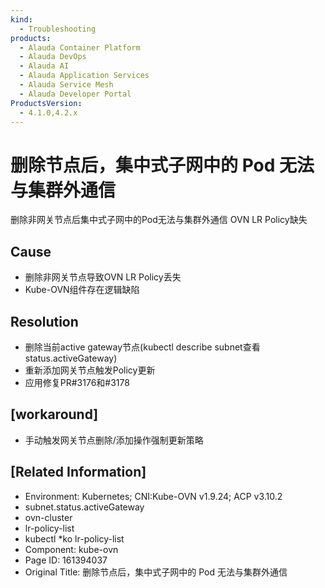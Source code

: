 ```yaml
---
kind:
  - Troubleshooting
products:
  - Alauda Container Platform
  - Alauda DevOps
  - Alauda AI
  - Alauda Application Services
  - Alauda Service Mesh
  - Alauda Developer Portal
ProductsVersion:
  - 4.1.0,4.2.x
---
```

<!-- A type of document that involves encountering a fault, diagnosing it, performing root cause analysis, and providing solutions. -->

# 删除节点后，集中式子网中的 Pod 无法与集群外通信

删除非网关节点后集中式子网中的Pod无法与集群外通信 OVN LR Policy缺失

## Cause
- 删除非网关节点导致OVN LR Policy丢失
- Kube-OVN组件存在逻辑缺陷

## Resolution
- 删除当前active gateway节点(kubectl describe subnet查看status.activeGateway)
- 重新添加网关节点触发Policy更新
- 应用修复PR#3176和#3178

## [workaround]
- 手动触发网关节点删除/添加操作强制更新策略

## [Related Information]
- Environment: Kubernetes; CNI:Kube-OVN v1.9.24; ACP v3.10.2
- subnet.status.activeGateway
- ovn-cluster
- lr-policy-list
- kubectl *ko lr-policy-list
- Component: kube-ovn
- Page ID: 161394037
- Original Title: 删除节点后，集中式子网中的 Pod 无法与集群外通信
